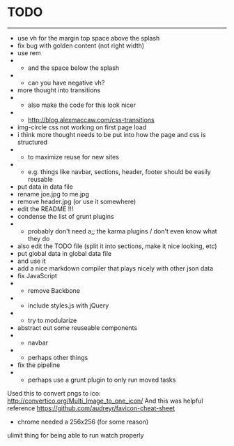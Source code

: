 # TODO
________

- use vh for the margin top space above the splash
- fix bug with golden content (not right width)
- use rem
- - and the space below the splash
- - can you have negative vh?
- more thought into transitions
- - also make the code for this look nicer
- - http://blog.alexmaccaw.com/css-transitions
- img-circle css not working on first page load
- i think more thought needs to be put into how the page and css is structured
- - to maximize reuse for new sites
- - e.g. things like navbar, sections, header, footer should be easily reusable
- put data in data file
- rename joe.jpg to me.jpg
- remove header.jpg (or use it somewhere)
- edit the README !!!
- condense the list of grunt plugins
- - probably don't need a;; the karma plugins / don't even know what they do
- also edit the TODO file (split it into sections, make it nice looking, etc)
- put global data in global data file
- and use it
- add a nice markdown compiler that plays nicely with other json data
- fix JavaScript
- - remove Backbone
- - include styles.js with jQuery
- - try to modularize
- abstract out some reuseable components
- - navbar
- - perhaps other things
- fix the pipeline
- - perhaps use a grunt plugin to only run moved tasks


Used this to convert pngs to ico:
http://convertico.org/Multi_Image_to_one_icon/
And this was helpful reference
https://github.com/audreyr/favicon-cheat-sheet

- chrome needed a 256x256 (for some reason)

ulimit thing for being able to run watch properly